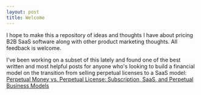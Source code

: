 ```yaml
---
layout: post
title: Welcome
---
```


I hope to make this a repository of ideas and thoughts I have about pricing B2B SaaS software along with other product marketing thoughts. All feedback is welcome.

I've been working on a subset of this lately and found one of the best written and most helpful posts for anyone who's looking to build a financial model on the transition from selling perpetual licenses to a SaaS model: [Perpetual Money vs. Perpetual License: Subscription, SaaS, and Perpetual Business Models](http://kellblog.com/2011/01/26/perpetual-money-vs-perpetual-license-subscription-saas-and-perpetual-business-models/)



